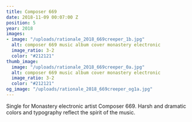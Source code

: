 ```yaml
---
title: Composer 669
date: 2018-11-09 00:07:00 Z
position: 5
year: 2018
images:
- image: "/uploads/rationale_2018_669creeper_1b.jpg"
  alt: composer 669 music album cover monastery electronic
  image_ratio: 3-2
  color: "#212121"
thumb_image:
  image: "/uploads/rationale_2018_669creeper_0a.jpg"
  alt: composer 669 music album cover monastery electronic
  image_ratio: 3-2
  color: "#212121"
og_image: "/uploads/rationale_2018_669creeper_og1a.jpg"
---
```


Single for Monastery electronic artist Composer 669. Harsh and dramatic colors and typography reflect the spirit of the music.